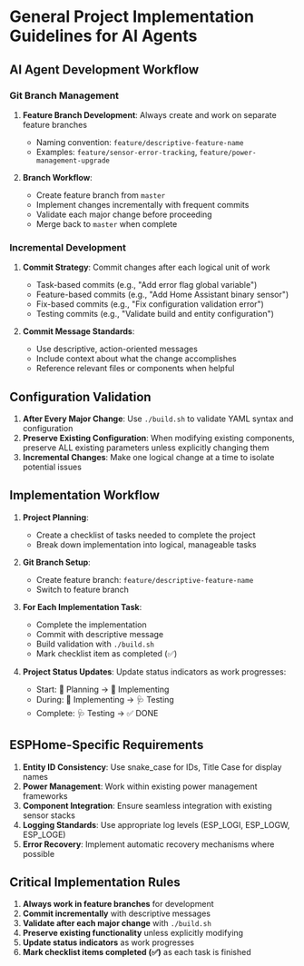 # General Project Implementation Guidelines for AI Agents

## AI Agent Development Workflow

### Git Branch Management

1. **Feature Branch Development**: Always create and work on separate feature branches
   - Naming convention: `feature/descriptive-feature-name`
   - Examples: `feature/sensor-error-tracking`, `feature/power-management-upgrade`

2. **Branch Workflow**:
   - Create feature branch from `master`
   - Implement changes incrementally with frequent commits
   - Validate each major change before proceeding
   - Merge back to `master` when complete

### Incremental Development

1. **Commit Strategy**: Commit changes after each logical unit of work
   - Task-based commits (e.g., "Add error flag global variable")
   - Feature-based commits (e.g., "Add Home Assistant binary sensor")
   - Fix-based commits (e.g., "Fix configuration validation error")
   - Testing commits (e.g., "Validate build and entity configuration")

2. **Commit Message Standards**:
   - Use descriptive, action-oriented messages
   - Include context about what the change accomplishes
   - Reference relevant files or components when helpful

## Configuration Validation

1. **After Every Major Change**: Use `./build.sh` to validate YAML syntax and configuration
2. **Preserve Existing Configuration**: When modifying existing components, preserve ALL existing parameters unless explicitly changing them
3. **Incremental Changes**: Make one logical change at a time to isolate potential issues

## Implementation Workflow

1. **Project Planning**:
   - Create a checklist of tasks needed to complete the project
   - Break down implementation into logical, manageable tasks

2. **Git Branch Setup**:
   - Create feature branch: `feature/descriptive-feature-name`
   - Switch to feature branch

3. **For Each Implementation Task**:
   - Complete the implementation
   - Commit with descriptive message
   - Build validation with `./build.sh`
   - Mark checklist item as completed (✅)

4. **Project Status Updates**: Update status indicators as work progresses:
   - Start: 📐 Planning → 🔨 Implementing  
   - During: 🔨 Implementing → 🩺 Testing
   - Complete: 🩺 Testing → ✅ DONE

## ESPHome-Specific Requirements

1. **Entity ID Consistency**: Use snake_case for IDs, Title Case for display names
2. **Power Management**: Work within existing power management frameworks  
3. **Component Integration**: Ensure seamless integration with existing sensor stacks
4. **Logging Standards**: Use appropriate log levels (ESP_LOGI, ESP_LOGW, ESP_LOGE)
5. **Error Recovery**: Implement automatic recovery mechanisms where possible

## Critical Implementation Rules

1. **Always work in feature branches** for development
2. **Commit incrementally** with descriptive messages
3. **Validate after each major change** with `./build.sh` 
4. **Preserve existing functionality** unless explicitly modifying
5. **Update status indicators** as work progresses
6. **Mark checklist items completed (✅)** as each task is finished